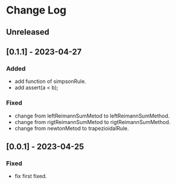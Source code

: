 # Change Log

## Unreleased

## [0.1.1] - 2023-04-27

### Added
- add function of simpsonRule.
- add assert(a < b);

### Fixed
- change from leftReimannSumMetod to leftReimannSumMethod.
- change from rigtReimannSumMetod to rigtReimannSumMethod.
- change from newtonMetod to trapezioidalRule.

## [0.0.1] - 2023-04-25

### Fixed
- fix first fixed.

